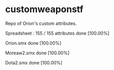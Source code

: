 # customweaponstf
Repo of Orion's custom attributes.

Spreadsheet : 155 / 155 attributes done [100.00%]

Orion.smx done [100.00%]

Moreaw2.smx done [100.00%]

Dota2.smx done [100.00%]
